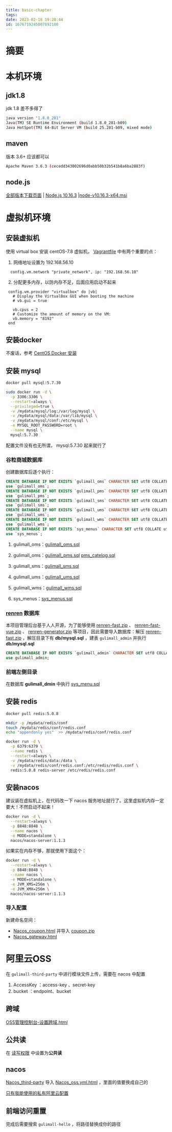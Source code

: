 ```yaml
---
title: basic-chapter
tags: 
date: 2023-02-18 19:20:44
id: 1676719245007892100
---
```

# 摘要

# 本机环境

## jdk1.8

jdk 1.8 差不多得了

```sh
java version "1.8.0_281"
Java(TM) SE Runtime Environment (build 1.8.0_281-b09)
Java HotSpot(TM) 64-Bit Server VM (build 25.281-b09, mixed mode)
```

## maven

版本 3.6+ 应该都可以

```sh
Apache Maven 3.6.3 (cecedd343002696d0abb50b32b541b8a6ba2883f)
```

## node.js

[全部版本下载页面](https://nodejs.org/zh-cn/download/releases/) | [Node.js 10.16.3](https://nodejs.org/download/release/v10.16.3/) |[node-v10.16.3-x64.msi](https://nodejs.org/download/release/v10.16.3/node-v10.16.3-x64.msi) 

# 虚拟机环境

## 安装虚拟机

使用 virtual box 安装 centOS-7.8 虚拟机， [Vagrantfile](Vagrantfile) 中有两个重要的点：

1. 网络地址设置为 192.168.56.10

```
  config.vm.network "private_network", ip: "192.168.56.10"
```

2. 分配更多内存，以防内存不足，后面应用启动不起来

```
 config.vm.provider "virtualbox" do |vb|
   # Display the VirtualBox GUI when booting the machine
   # vb.gui = true
 
   vb.cpus = 2
   # Customize the amount of memory on the VM:
   vb.memory = "8192"
 end
```

## 安装docker

不废话，参考 [CentOS Docker 安装](https://www.runoob.com/docker/centos-docker-install.html) 

## 安装 mysql

```sh
docker pull mysql:5.7.30
```

```sh
sudo docker run -d \
  -p 3306:3306 \
  --restart=always \
  --privileged=true \
  -v /mydata/mysql/log:/var/log/mysql \
  -v /mydata/mysql/data:/var/lib/mysql \
  -v /mydata/mysql/conf:/etc/mysql \
  -e MYSQL_ROOT_PASSWORD=root \
  --name mysql \
  mysql:5.7.30
```

配置文件没有也无所谓， mysql:5.7.30 起来就行了

### 谷粒商城数据库

创建数据库后逐个执行：

```sql
CREATE DATABASE IF NOT EXISTS `gulimall_oms` CHARACTER SET utf8 COLLATE utf8_general_ci;
use `gulimall_oms`;
CREATE DATABASE IF NOT EXISTS `gulimall_pms` CHARACTER SET utf8 COLLATE utf8_general_ci;
use `gulimall_pms`;
CREATE DATABASE IF NOT EXISTS `gulimall_sms` CHARACTER SET utf8 COLLATE utf8_general_ci;
use `gulimall_sms`;
CREATE DATABASE IF NOT EXISTS `gulimall_ums` CHARACTER SET utf8 COLLATE utf8_general_ci;
use `gulimall_ums`;
CREATE DATABASE IF NOT EXISTS `gulimall_wms` CHARACTER SET utf8 COLLATE utf8_general_ci;
use `gulimall_wms`;
CREATE DATABASE IF NOT EXISTS `sys_menus` CHARACTER SET utf8 COLLATE utf8_general_ci;
use `sys_menus`;
```

1.  gulimall_oms：[gulimall_oms.sql](assets\data\gulimall_oms.sql) 

2.  gulimall_oms：[gulimall_pms.sql](assets\data\gulimall_pms.sql) [pms_catelog.sql](assets\data\pms_catelog.sql) 
3.  gulimall_sms：[gulimall_sms.sql](assets\data\gulimall_sms.sql) 
4.  gulimall_ums：[gulimall_ums.sql](assets\data\gulimall_ums.sql) 
5.  gulimall_wms：[gulimall_wms.sql](assets\data\gulimall_wms.sql) 
6.  sys_menus：[sys_menus.sql](assets\data\sys_menus.sql) 

### [renren](https://gitee.com/renrenio) 数据库

本项目管理后台基于人人开源，为了能够使用 [renren-fast.zip](assets\data\renren-fast.zip) 、 [renren-fast-vue.zip](assets\data\renren-fast-vue.zip) 、 [renren-generator.zip](assets\data\renren-generator.zip) 等项目，因此需要导入数据库：解压  [renren-fast.zip](assets\data\renren-fast.zip) ，解压目录下有 **db/mysql.sql** ，建表 `gulimall_admin` 并执行  **db/mysql.sql** 

```sql
CREATE DATABASE IF NOT EXISTS `gulimall_admin` CHARACTER SET utf8 COLLATE utf8_general_ci;
use gulimall_admin;
```

### 前端左侧目录

在数据库 **gulimall_dmin** 中执行  [sys_menu.sql](assets\data\sys_menu.sql) 

## 安装 redis

```sh
docker pull redis:5.0.8
```

```sh
mkdir -p /mydata/redis/conf
touch /mydata/redis/conf/redis.conf
echo "appendonly yes"  >> /mydata/redis/conf/redis.conf

docker run -d \
  -p 6379:6379 \
  --name redis \
  --restart=always \
  -v /mydata/redis/data:/data \
  -v /mydata/redis/conf/redis.conf:/etc/redis/redis.conf \
  redis:5.0.8 redis-server /etc/redis/redis.conf
```

## 安装nacos

建议装在虚拟机上，在代码改一下 nacos 服务地址就行了。这里虚拟机内存一定要大！不然启动不起来！

```sh
docker run -d \
  --restart=always \
  -p 8848:8848 \
  --name nacos \
  -e MODE=standalone \
  nacos/nacos-server:1.1.3
```

如果实在内存不够，那就使用下面这个：

```sh
docker run -d \
  --restart=always \
  -p 8848:8848 \
  --name nacos \
  -e MODE=standalone \
  -e JVM_XMS=256m \
  -e JVM_XMX=256m \
  nacos/nacos-server:1.1.3
```

### 导入配置

新建命名空间：

-  [Nacos_coupon.html](assets\data\Nacos_coupon.html) 并导入 [coupon.zip](assets\data\coupon.zip) 
-  [Nacos_gateway.html](assets\data\Nacos_gateway.html) 

# 阿里云OSS

在 `gulimall-third-party` 中进行模块文件上传，需要在 nacos 中配置

1.  AccessKey ：access-key 、secret-key
2.  bucket ：endpoint、bucket

## 跨域

 [OSS管理控制台-设置跨域.html](assets\data\OSS管理控制台-设置跨域.html) 

## 公共读

在 [读写权限](assets\data\OSS管理控制台-读写权限.html) 中设置为**公共读** 

## nacos

 [Nacos_third-party](assets\data\Nacos_third-party.html) 导入  [Nacos_oss.yml.html](assets\data\Nacos_oss.yml.html) ，里面的值要换成自己的

 [只有我能使用的私有阿里云配置](assets\private\nacos_config_export_20210729225748.zip) 

## 前端访问重置

完成后需要搜索 `gulimall-hello` ，将路径替换成你的路径





